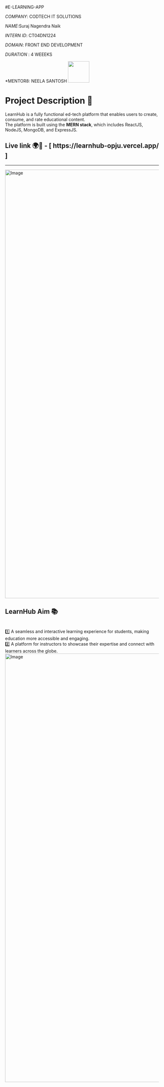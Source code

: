 #E-LEARNING-APP

*COMPANY*: CODTECH IT SOLUTIONS

*NAME*:Suraj Nagendra Naik

*INTERN ID*: CT04DN1224

*DOMAIN*: FRONT END DEVELOPMENT

*DURATION* : 4 WEEEKS

*MENTOR8: NEELA SANTOSH
<img  height="70" src='https://learnhub-opju.netlify.app/images/logo2.svg' />

# Project Description 📝
LearnHub is a fully functional ed-tech platform that enables users to create, consume, and rate educational content. <br/>
The platform is built using the **MERN stack**, which includes ReactJS, NodeJS, MongoDB, and ExpressJS.


<h2>Live link 🌍📡 - [  https://learnhub-opju.vercel.app/  ]</h2>
<hr/>

<img width="1403" alt="Image" src="https://github.com/user-attachments/assets/c1e7e8ec-9685-48ee-94ab-3db350291d11" />

## LearnHub Aim 📚 
<br/>
1️⃣ A seamless and interactive learning experience for students, making education more accessible and engaging.<br/>
2️⃣ A platform for instructors to showcase their expertise and connect with learners across the globe.<br/>
<img width="1403" alt="Image" src="https://github.com/user-attachments/assets/73cad9b5-6971-4a56-88fd-8d97abc47f04"/>

















 
